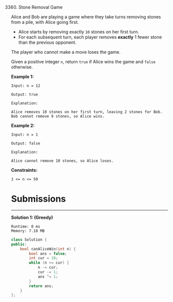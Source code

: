 3360. Stone Removal Game

Alice and Bob are playing a game where they take turns removing stones from a pile, with Alice going first.

* Alice starts by removing exactly `10` stones on her first turn.
* For each subsequent turn, each player removes **exactly** 1 fewer stone than the previous opponent.

The player who cannot make a move loses the game.

Given a positive integer `n`, return `true` if Alice wins the game and `false` otherwise.

 

**Example 1:**
```
Input: n = 12

Output: true

Explanation:

Alice removes 10 stones on her first turn, leaving 2 stones for Bob.
Bob cannot remove 9 stones, so Alice wins.
```

**Example 2:**
```
Input: n = 1

Output: false

Explanation:

Alice cannot remove 10 stones, so Alice loses.
```

**Constraints:**

`1 <= n <= 50`

# Submissions
---
**Solution 1: (Greedy)**
```
Runtime: 0 ms
Memory: 7.18 MB
```
```c++
class Solution {
public:
    bool canAliceWin(int n) {
        bool ans = false;
        int cur = 10;
        while (n >= cur) {
            n -= cur;
            cur -= 1;
            ans ^= 1;
        }
        return ans;
    }
};
```
